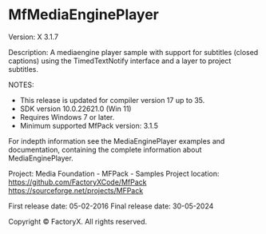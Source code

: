 # MfMediaEnginePlayer
Version: X 3.1.7

Description: 
  A mediaengine player sample with support for 
  subtitles (closed captions) using the TimedTextNotify interface and
  a layer to project subtitles.


NOTES: 
 - This release is updated for compiler version 17 up to 35.
 - SDK version 10.0.22621.0 (Win 11)
 - Requires Windows 7 or later.
 - Minimum supported MfPack version: 3.1.5
 
For indepth information see the MediaEnginePlayer examples and
documentation, containing the complete information about MediaEnginePlayer.

Project: Media Foundation - MFPack - Samples
Project location: https://github.com/FactoryXCode/MfPack
                  https://sourceforge.net/projects/MFPack

First release date: 05-02-2016
Final release date: 30-05-2024

Copyright © FactoryX. All rights reserved.